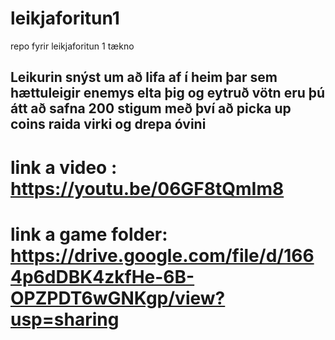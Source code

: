 # leikjaforitun1
repo fyrir leikjaforitun 1 tækno


## Leikurin snýst um að lifa af í heim þar sem hættuleigir enemys elta þig og eytruð vötn eru þú átt að safna 200 stigum með því að picka up coins raida virki og drepa óvini

# link a video : https://youtu.be/06GF8tQmIm8

# link a game folder: https://drive.google.com/file/d/1664p6dDBK4zkfHe-6B-OPZPDT6wGNKgp/view?usp=sharing
